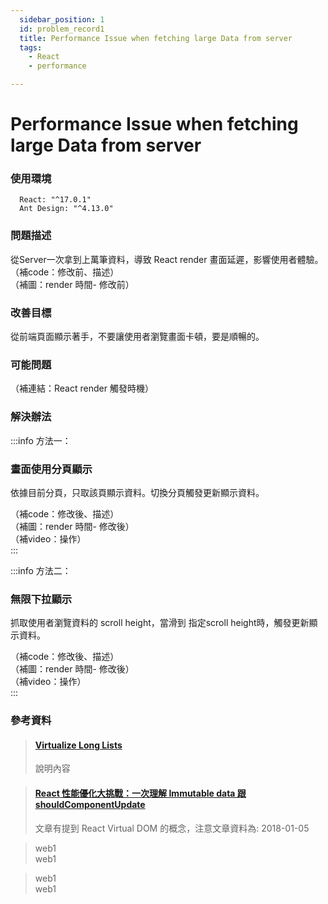 ```yaml
---
  sidebar_position: 1
  id: problem_record1
  title: Performance Issue when fetching large Data from server
  tags:
    - React
    - performance

---
```


# Performance Issue when fetching large Data from server

### 使用環境
  ```
    React: "^17.0.1"
    Ant Design: "^4.13.0"
  ```
### 問題描述
  從Server一次拿到上萬筆資料，導致 React render 畫面延遲，影響使用者體驗。<br />
  （補code：修改前、描述）<br />
  （補圖：render 時間- 修改前）<br />

### 改善目標
  從前端頁面顯示著手，不要讓使用者瀏覽畫面卡頓，要是順暢的。

### 可能問題
  （補連結：React render 觸發時機）<br />


### 解決辦法
:::info 方法一：
  ### 畫面使用分頁顯示
  依據目前分頁，只取該頁顯示資料。切換分頁觸發更新顯示資料。

  （補code：修改後、描述）<br />
  （補圖：render 時間- 修改後）<br />
  （補video：操作）<br />
:::
  
:::info 方法二：
  ### 無限下拉顯示
  抓取使用者瀏覽資料的 scroll height，當滑到 指定scroll height時，觸發更新顯示資料。
  
  （補code：修改後、描述）<br />
  （補圖：render 時間- 修改後）<br />
  （補video：操作）<br />
:::

### 參考資料


> #### [Virtualize Long Lists](https://zh-hant.reactjs.org/docs/optimizing-performance.html#virtualize-long-lists)
> 說明內容<br/>

> #### [React 性能優化大挑戰：一次理解 Immutable data 跟 shouldComponentUpdate](https://blog.techbridge.cc/2018/01/05/react-render-optimization/)
> 文章有提到 React Virtual DOM 的概念，注意文章資料為: 2018-01-05 <br/>

> web1 <br/>
> web1 <br/>

> web1 <br/>
> web1 <br/>




